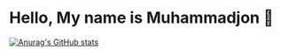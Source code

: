 # Hello, My name is Muhammadjon 👋

[![Anurag's GitHub stats](https://github-readme-stats.vercel.app/api?username=Muhammadjon-Developer)](https://github.com/Muhammadjon-Developer/github-readme-stats)
